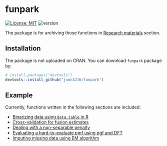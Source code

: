 
<!-- README.md is generated from README.Rmd. Please edit that file -->
funpark
=======

<!-- badges: start -->
[![License: MIT](https://img.shields.io/badge/License-MIT-yellow.svg)](
    https://opensource.org/licenses/MIT)
![version](https://img.shields.io/badge/version-0.2.5-blue.svg?cacheSeconds=2592000)
<!-- badges: end -->
The package is for archiving those functions in [Research materials](https://joon3216.github.io/research_materials) section.

Installation
------------

The package is not uploaded on CRAN. You can download `funpark` package by:

``` r
# install.packages("devtools")
devtools::install_github("joon3216/funpark")
```

Example
-------

Currently, functions written in the following sections are included:

-   [Binarizing data using `data.table` in R](https://joon3216.github.io/research_materials/2018/binarize)
-   [Cross-validation for fusion estimates](https://joon3216.github.io/research_materials/2019/cross_validation_fs)
-   [Dealing with a non-separable penalty](https://joon3216.github.io/research_materials/2018/non_separable_penalty)
-   [Evaluating a hard-to-evaluate pmf using pgf and DFT](https://joon3216.github.io/research_materials/2018/pgf)
-   [Imputing missing data using EM algorithm](https://joon3216.github.io/research_materials/2019/em_imputation)
